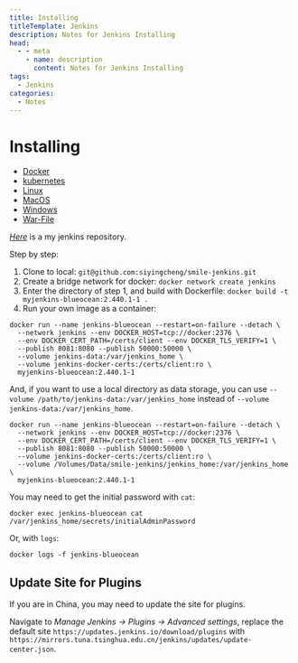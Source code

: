 ```yaml
---
title: Installing
titleTemplate: Jenkins
description: Notes for Jenkins Installing
head:
  - - meta
    - name: description
      content: Notes for Jenkins Installing
tags:
  - Jenkins
categories:
  - Notes
---
```


# Installing <Badge type="tip" text="Jenkins" /><Badge type="warning" text="Notes" />

- [Docker](https://www.jenkins.io/doc/book/installing/docker/)
- [kubernetes](https://www.jenkins.io/doc/book/installing/kubernetes/)
- [Linux](https://www.jenkins.io/doc/book/installing/linux/)
- [MacOS](https://www.jenkins.io/doc/book/installing/macos/)
- [Windows](https://www.jenkins.io/doc/book/installing/windows/)
- [War-File](https://www.jenkins.io/doc/book/installing/war-file/)

[_Here_](https://github.com/siyingcheng/smile-jenkins) is a my jenkins repository.

Step by step:

1. Clone to local: `git@github.com:siyingcheng/smile-jenkins.git`
2. Create a bridge network for docker: `docker network create jenkins`
3. Enter the directory of step 1, and build with Dockerfile: `docker build -t myjenkins-blueocean:2.440.1-1 .`
4. Run your own image as a container:

```shell
docker run --name jenkins-blueocean --restart=on-failure --detach \
  --network jenkins --env DOCKER_HOST=tcp://docker:2376 \
  --env DOCKER_CERT_PATH=/certs/client --env DOCKER_TLS_VERIFY=1 \
  --publish 8081:8080 --publish 50000:50000 \
  --volume jenkins-data:/var/jenkins_home \
  --volume jenkins-docker-certs:/certs/client:ro \
  myjenkins-blueocean:2.440.1-1
```

And, if you want to use a local directory as data storage, you can use
`--volume /path/to/jenkins-data:/var/jenkins_home` instead of `--volume jenkins-data:/var/jenkins_home`.

```shell
docker run --name jenkins-blueocean --restart=on-failure --detach \
  --network jenkins --env DOCKER_HOST=tcp://docker:2376 \
  --env DOCKER_CERT_PATH=/certs/client --env DOCKER_TLS_VERIFY=1 \
  --publish 8081:8080 --publish 50000:50000 \
  --volume jenkins-docker-certs:/certs/client:ro \
  --volume /Volumes/Data/smile-jenkins/jenkins_home:/var/jenkins_home \
  myjenkins-blueocean:2.440.1-1
```

You may need to get the initial password with `cat`:

```shell
docker exec jenkins-blueocean cat /var/jenkins_home/secrets/initialAdminPassword
```

Or, with `logs`:

```shell
docker logs -f jenkins-blueocean
```

## Update Site for Plugins

If you are in China, you may need to update the site for plugins.

Navigate to _Manage Jenkins -> Plugins -> Advanced settings_, replace the default
site `https://updates.jenkins.io/download/plugins` with
`https://mirrors.tuna.tsinghua.edu.cn/jenkins/updates/update-center.json`.
